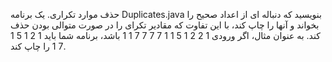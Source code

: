 حذف موارد تکراری. یک برنامه Duplicates.java بنویسید که دنباله ای از اعداد صحیح را  بخواند و آنها را چاپ کند، با این تفاوت که مقادیر تکرای را در صورت متوالی بودن حذف کند. به عنوان مثال، اگر ورودی 1 2 2 1 5 1 1 7 7 7 7 1 1 باشد، برنامه شما باید 1 2 1 5 1 7 1 را چاپ کند.